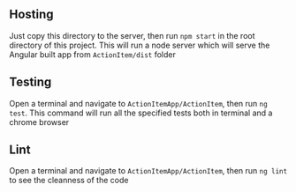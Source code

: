 ## Hosting

Just copy this directory to the server, then run `npm start` in the root directory of this project. This will run a node server which will serve the Angular built app from `ActionItem/dist` folder 

## Testing

Open a terminal and navigate to `ActionItemApp/ActionItem`, then run `ng test`. This command will run all the specified tests both in terminal and a chrome browser

## Lint
Open a terminal and navigate to `ActionItemApp/ActionItem`, then run `ng lint` to see the cleanness of the code



